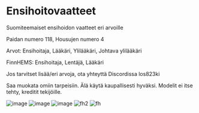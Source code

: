 # Ensihoitovaatteet
Suomiteemaiset ensihoidon vaatteet eri arvoille

Paidan numero 118, Housujen numero 4


Arvot: Ensihoitaja, Lääkäri, Ylilääkäri, Johtava ylilääkäri


FinnHEMS: Ensihoitaja, Lentäjä, Lääkäri


Jos tarvitset lisää/eri arvoja, ota yhteyttä Discordissa los823ki

Saa muokata omiin tarpeisiin. Älä käytä kaupallisesti hyväksi. Modelit ei itse tehty, kreditit tekijöille.

![image](https://user-images.githubusercontent.com/86854130/159953605-ac4a3c84-97b1-46ca-9611-3db8be1f6574.png)
![image](https://user-images.githubusercontent.com/86854130/159953704-1608bdff-9da0-4692-b281-79673f9515ea.png)
![image](https://user-images.githubusercontent.com/86854130/159953742-711d0c15-d2c0-4c9d-99e8-2af775da87c9.png)
![fh2](https://user-images.githubusercontent.com/86854130/166899528-c1d5a0cf-d9ef-463d-9c84-946073270384.png)
![fh](https://user-images.githubusercontent.com/86854130/166899538-51fbd964-7e85-4c08-b501-8018e7971cc3.png)
